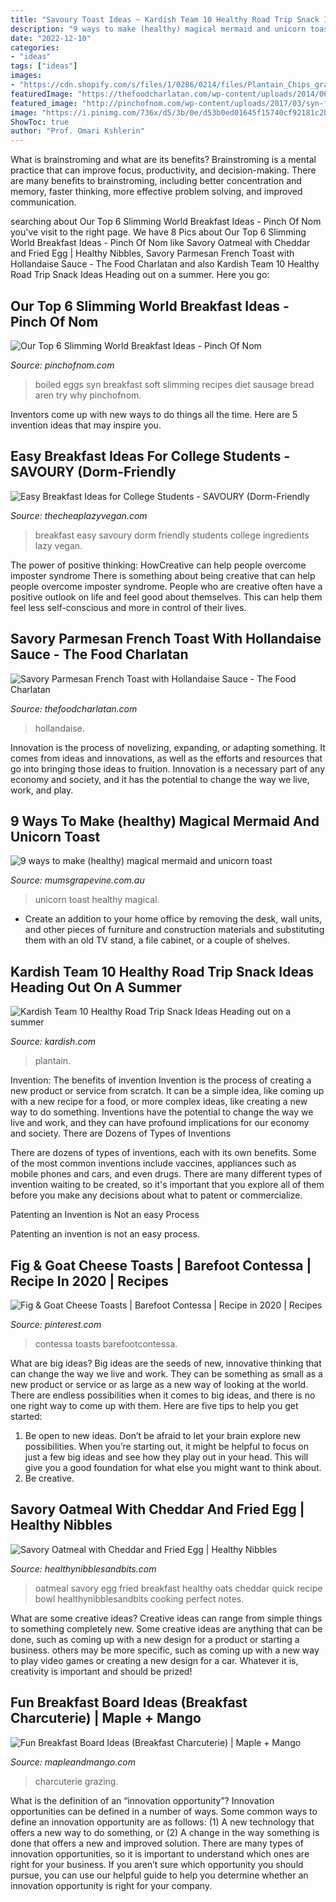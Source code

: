 ```yaml
---
title: "Savoury Toast Ideas ~ Kardish Team 10 Healthy Road Trip Snack Ideas Heading Out On A Summer"
description: "9 ways to make (healthy) magical mermaid and unicorn toast"
date: "2022-12-10"
categories:
- "ideas"
tags: ["ideas"]
images:
- "https://cdn.shopify.com/s/files/1/0286/0214/files/Plantain_Chips_grande.jpg?v=1530731115"
featuredImage: "https://thefoodcharlatan.com/wp-content/uploads/2014/06/IMG_4352.jpg"
featured_image: "http://pinchofnom.com/wp-content/uploads/2017/03/syn-free-soft-boiled-eggs-Slimming-World-7-768x1024.jpg"
image: "https://i.pinimg.com/736x/d5/3b/0e/d53b0ed01645f15740cf92181c2b1c16.jpg"
ShowToc: true
author: "Prof. Omari Kshlerin"
---
```



What is brainstroming and what are its benefits?
Brainstroming is a mental practice that can improve focus, productivity, and decision-making. There are many benefits to brainstroming, including better concentration and memory, faster thinking, more effective problem solving, and improved communication.

	

		
searching about Our Top 6 Slimming World Breakfast Ideas - Pinch Of Nom you've visit to the right page. We have 8 Pics about Our Top 6 Slimming World Breakfast Ideas - Pinch Of Nom like Savory Oatmeal with Cheddar and Fried Egg | Healthy Nibbles, Savory Parmesan French Toast with Hollandaise Sauce - The Food Charlatan and also Kardish Team 10 Healthy Road Trip Snack Ideas Heading out on a summer. Here you go:
		
    
## Our Top 6 Slimming World Breakfast Ideas - Pinch Of Nom

<img loading=lazy src="http://pinchofnom.com/wp-content/uploads/2017/03/syn-free-soft-boiled-eggs-Slimming-World-7-768x1024.jpg" onerror="this.onerror=null;this.src='https://tse2.mm.bing.net/th?id=OIP.6Jlo5BAZr-iRlSWkbLb_PgHaJ4&amp;pid=15.1';" alt="Our Top 6 Slimming World Breakfast Ideas - Pinch Of Nom">

_Source: pinchofnom.com_

>boiled eggs syn breakfast soft slimming recipes diet sausage bread aren try why pinchofnom. 

	

Inventors come up with new ways to do things all the time. Here are 5 invention ideas that may inspire you.

    
## Easy Breakfast Ideas For College Students - SAVOURY (Dorm-Friendly

<img loading=lazy src="https://www.thecheaplazyvegan.com/wp-content/uploads/2017/11/IMG_6631.jpg" onerror="this.onerror=null;this.src='https://tse1.mm.bing.net/th?id=OIP.2wSUC1XFFfB4P3DlC57eSgHaE7&amp;pid=15.1';" alt="Easy Breakfast Ideas for College Students - SAVOURY (Dorm-Friendly">

_Source: thecheaplazyvegan.com_

>breakfast easy savoury dorm friendly students college ingredients lazy vegan. 

	

The power of positive thinking: HowCreative can help people overcome imposter syndrome
There is something about being creative that can help people overcome imposter syndrome. People who are creative often have a positive outlook on life and feel good about themselves. This can help them feel less self-conscious and more in control of their lives.

    
## Savory Parmesan French Toast With Hollandaise Sauce - The Food Charlatan

<img loading=lazy src="https://thefoodcharlatan.com/wp-content/uploads/2014/06/IMG_4352.jpg" onerror="this.onerror=null;this.src='https://tse4.mm.bing.net/th?id=OIP.P7Ee3kIN8y2WbFAIFL0rBAHaLH&amp;pid=15.1';" alt="Savory Parmesan French Toast with Hollandaise Sauce - The Food Charlatan">

_Source: thefoodcharlatan.com_

>hollandaise. 

	

Innovation is the process of novelizing, expanding, or adapting something. It comes from ideas and innovations, as well as the efforts and resources that go into bringing those ideas to fruition. Innovation is a necessary part of any economy and society, and it has the potential to change the way we live, work, and play.

    
## 9 Ways To Make (healthy) Magical Mermaid And Unicorn Toast

<img loading=lazy src="https://mumsgrapevine.com.au/site/wp-content/uploads/2017/09/unicorn-toast.jpg" onerror="this.onerror=null;this.src='https://tse4.mm.bing.net/th?id=OIP.94Bs-oofsEeqPxozEfvzXAHaIa&amp;pid=15.1';" alt="9 ways to make (healthy) magical mermaid and unicorn toast">

_Source: mumsgrapevine.com.au_

>unicorn toast healthy magical. 

	

- Create an addition to your home office by removing the desk, wall units, and other pieces of furniture and construction materials and substituting them with an old TV stand, a file cabinet, or a couple of shelves.

    
## Kardish Team 10 Healthy Road Trip Snack Ideas Heading Out On A Summer

<img loading=lazy src="https://cdn.shopify.com/s/files/1/0286/0214/files/Plantain_Chips_grande.jpg?v=1530731115" onerror="this.onerror=null;this.src='https://tse2.mm.bing.net/th?id=OIP.ryg12Mj6yXlGsJzwW7vHeQHaE8&amp;pid=15.1';" alt="Kardish Team 10 Healthy Road Trip Snack Ideas Heading out on a summer">

_Source: kardish.com_

>plantain. 

	

Invention: The benefits of invention
Invention is the process of creating a new product or service from scratch. It can be a simple idea, like coming up with a new recipe for a food, or more complex ideas, like creating a new way to do something. Inventions have the potential to change the way we live and work, and they can have profound implications for our economy and society.
There are Dozens of Types of Inventions

There are dozens of types of inventions, each with its own benefits. Some of the most common inventions include vaccines, appliances such as mobile phones and cars, and even drugs. There are many different types of invention waiting to be created, so it's important that you explore all of them before you make any decisions about what to patent or commercialize.

Patenting an Invention is Not an easy Process

Patenting an invention is not an easy process.

    
## Fig &amp; Goat Cheese Toasts | Barefoot Contessa | Recipe In 2020 | Recipes

<img loading=lazy src="https://i.pinimg.com/736x/d5/3b/0e/d53b0ed01645f15740cf92181c2b1c16.jpg" onerror="this.onerror=null;this.src='https://tse2.mm.bing.net/th?id=OIP.UZcQMDrTwMVxvuJqbNqNxwHaHa&amp;pid=15.1';" alt="Fig &amp; Goat Cheese Toasts | Barefoot Contessa | Recipe in 2020 | Recipes">

_Source: pinterest.com_

>contessa toasts barefootcontessa. 

	

What are big ideas?
Big ideas are the seeds of new, innovative thinking that can change the way we live and work. They can be something as small as a new product or service or as large as a new way of looking at the world. There are endless possibilities when it comes to big ideas, and there is no one right way to come up with them. Here are five tips to help you get started: 
1. Be open to new ideas. Don’t be afraid to let your brain explore new possibilities. When you’re starting out, it might be helpful to focus on just a few big ideas and see how they play out in your head. This will give you a good foundation for what else you might want to think about. 
2. Be creative.

    
## Savory Oatmeal With Cheddar And Fried Egg | Healthy Nibbles

<img loading=lazy src="https://healthynibblesandbits.com/wp-content/uploads/2016/01/Savory-Oatmeal-Fried-Egg-2.jpg" onerror="this.onerror=null;this.src='https://tse3.mm.bing.net/th?id=OIP.WcWD2jZDuOCBlZBoHTsZAQHaLJ&amp;pid=15.1';" alt="Savory Oatmeal with Cheddar and Fried Egg | Healthy Nibbles">

_Source: healthynibblesandbits.com_

>oatmeal savory egg fried breakfast healthy oats cheddar quick recipe bowl healthynibblesandbits cooking perfect notes. 

	

What are some creative ideas?
Creative ideas can range from simple things to something completely new. Some creative ideas are anything that can be done, such as coming up with a new design for a product or starting a business. others may be more specific, such as coming up with a new way to play video games or creating a new design for a car. Whatever it is, creativity is important and should be prized!

    
## Fun Breakfast Board Ideas (Breakfast Charcuterie) | Maple + Mango

<img loading=lazy src="https://www.mapleandmango.com/wp-content/uploads/2021/03/bacon-and-eggs-breakfast-grazing-board.jpg" onerror="this.onerror=null;this.src='https://tse4.mm.bing.net/th?id=OIP.SuXjaXQWjb4hJW3hJTosBQHaLH&amp;pid=15.1';" alt="Fun Breakfast Board Ideas (Breakfast Charcuterie) | Maple + Mango">

_Source: mapleandmango.com_

>charcuterie grazing. 

	

What is the definition of an “innovation opportunity”?
Innovation opportunities can be defined in a number of ways. Some common ways to define an innovation opportunity are as follows: (1) A new technology that offers a new way to do something, or (2) A change in the way something is done that offers a new and improved solution. 
There are many types of innovation opportunities, so it is important to understand which ones are right for your business. If you aren’t sure which opportunity you should pursue, you can use our helpful guide to help you determine whether an innovation opportunity is right for your company.

